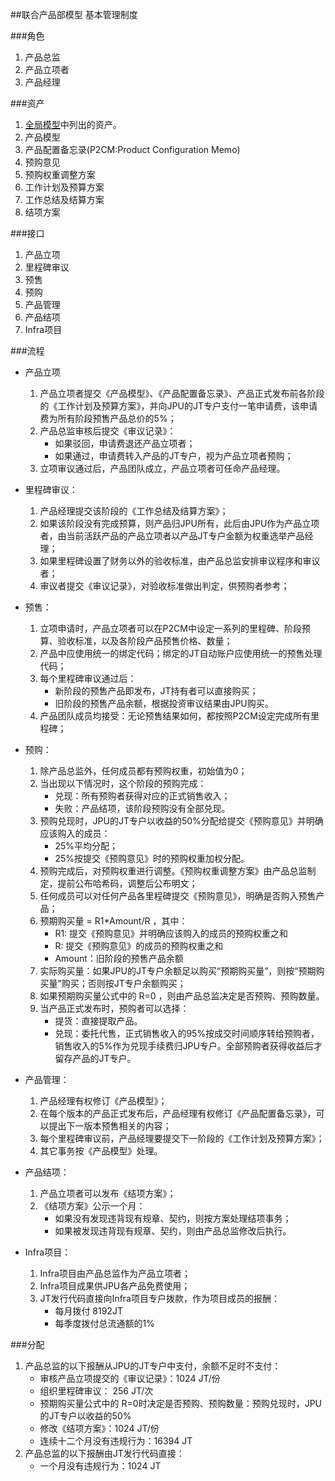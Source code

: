 ##联合产品部模型
基本管理制度

###角色
1. 产品总监
2. 产品立项者
3. 产品经理
 
###资产
1. [全局模型](2-1.全局模型.md)中列出的资产。  
2. 产品模型
3. 产品配置备忘录(P2CM:Product Configuration Memo)
4. 预购意见
5. 预购权重调整方案
6. 工作计划及预算方案
7. 工作总结及结算方案
8. 结项方案

###接口
1. 产品立项
2. 里程碑审议
3. 预售
4. 预购
5. 产品管理
6. 产品结项
7. Infra项目

###流程
* 产品立项
	1. 产品立项者提交《产品模型》、《产品配置备忘录》、产品正式发布前各阶段的《工作计划及预算方案》，并向JPU的JT专户支付一笔申请费，该申请费为所有阶段预售产品总价的5%；
	2. 产品总监审核后提交《审议记录》：
		* 如果驳回，申请费退还产品立项者；
		* 如果通过，申请费转入产品的JT专户，视为产品立项者预购；
	3. 立项审议通过后，产品团队成立，产品立项者可任命产品经理。

* 里程碑审议：
	1. 产品经理提交该阶段的《工作总结及结算方案》；
	2. 如果该阶段没有完成预算，则产品归JPU所有，此后由JPU作为产品立项者，由当前活跃产品的产品立项者以产品JT专户金额为权重选举产品经理；
	3. 如果里程碑设置了财务以外的验收标准，由产品总监安排审议程序和审议者；
	4. 审议者提交《审议记录》，对验收标准做出判定，供预购者参考；

* 预售：
	1. 立项申请时，产品立项者可以在P2CM中设定一系列的里程碑、阶段预算、验收标准，以及各阶段产品预售价格、数量；
	2. 产品中应使用统一的绑定代码；绑定的JT自动账户应使用统一的预售处理代码；
	3. 每个里程碑审议通过后：
		* 新阶段的预售产品即发布，JT持有者可以直接购买；
		* 旧阶段的预售产品余额，根据投资审议结果由JPU购买。
	4. 产品团队成员均接受：无论预售结果如何，都按照P2CM设定完成所有里程碑；

* 预购：
	1. 除产品总监外，任何成员都有预购权重，初始值为0；
	2. 当出现以下情况时，这个阶段的预购完成：
		* 兑现：所有预购者获得对应的正式销售收入；
		* 失败：产品结项，该阶段预购没有全部兑现。
	3. 预购兑现时，JPU的JT专户以收益的50%分配给提交《预购意见》并明确应该购入的成员：
		* 25%平均分配；
		* 25%按提交《预购意见》时的预购权重加权分配。
	4. 预购完成后，对预购权重进行调整。《预购权重调整方案》由产品总监制定，提前公布哈希码，调整后公布明文；
	3. 任何成员可以对任何产品各里程碑提交《预购意见》，明确是否购入预售产品；
	4. 预期购买量 = R1*Amount/R ，其中：
		* R1: 提交《预购意见》并明确应该购入的成员的预购权重之和
		* R: 提交《预购意见》的成员的预购权重之和
		* Amount：旧阶段的预售产品余额
	5. 实际购买量：如果JPU的JT专户余额足以购买“预期购买量”，则按“预期购买量”购买；否则按JT专户余额购买；
	6. 如果预期购买量公式中的 R=0 ，则由产品总监决定是否预购、预购数量。
	7. 当产品正式发布时，预购者可以选择：
		* 提货：直接提取产品。
		* 兑现：委托代售，正式销售收入的95%按成交时间顺序转给预购者，销售收入的5%作为兑现手续费归JPU专户。全部预购者获得收益后才留存产品的JT专户。

* 产品管理：
	1. 产品经理有权修订《产品模型》；
	2. 在每个版本的产品正式发布后，产品经理有权修订《产品配置备忘录》，可以提出下一版本预售相关的内容；
	3. 每个里程碑审议前，产品经理要提交下一阶段的《工作计划及预算方案》；
	4. 其它事务按《产品模型》处理。

* 产品结项：
	1. 产品立项者可以发布《结项方案》；
	2. 《结项方案》公示一个月：
		* 如果没有发现违背现有规章、契约，则按方案处理结项事务；
		* 如果被发现违背现有规章、契约，则由产品总监修改后执行。

* Infra项目：
	1. Infra项目由产品总监作为产品立项者；
	2. Infra项目成果供JPU各产品免费使用；
	3. JT发行代码直接向Infra项目专户拨款，作为项目成员的报酬：
		* 每月拨付 8192JT
		* 每季度拨付总流通额的1%

###分配
1. 产品总监的以下报酬从JPU的JT专户中支付，余额不足时不支付：
	* 审核产品立项提交的《审议记录》：1024 JT/份
	* 组织里程碑审议： 256 JT/次
	* 预期购买量公式中的 R=0时决定是否预购、预购数量：预购兑现时，JPU的JT专户以收益的50%
	* 修改《结项方案》：1024 JT/份
	* 连续十二个月没有违规行为：16394 JT
2. 产品总监的以下报酬由JT发行代码直接：
	* 一个月没有违规行为：1024 JT